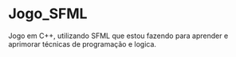 # Jogo_SFML
Jogo em C++, utilizando SFML que estou fazendo para aprender e aprimorar técnicas de programação e logica.
